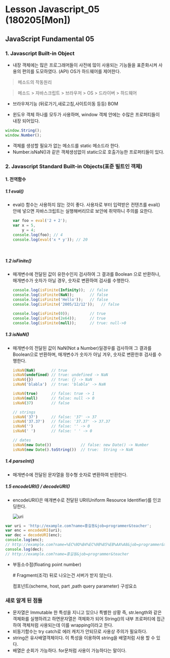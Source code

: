 # Lesson Javascript_05 (180205[Mon])

## JavaScript Fundamental 05

### 1. Javascript Built-in Object

- 내장 객체에는 많은 프로그래머들이 사전에 많이 사용되는 기능들을 표준화시켜 사용의 편의를 도모하였다. (API) OS가 하드웨어를 제어한다. 

> 메소드의 작동원리

> 메소드 \> 자바스크립트 \> 브라우저 \> OS \> 드라이버 \> 하드웨어



- 브라우져기능 (뒤로가기,새로고침,사이트이동 등등) BOM


- 윈도우 객체 하나를 모두가 사용하며, window 객체 안에는 수많은 프로퍼티들이 내장 되어있다.

```js
window.String();
window.Number();
```

- 객체를 생성할 필요가 없는 메소드를 static 메소드라 한다.
- Number.isNaN()과 같은 객체생성없이 static으로 호출가능한 프로퍼티들이 있다.



### 2. Javascript Standard Built-in Objects(표준 빌트인 객체)

#### 1. 전역함수

##### 1.1 eval()

- eval() 함수는 사용하지 않는 것이 좋다. 사용자로 부터 입력받은 컨텐츠를 eval() 안에 넣으면 자바스크립트는 실행해버리므로 보안에 취약하니 주의를 요한다.

  ```js
  var foo = eval('2 + 2');
  var x = 5,
      y = 4;
  console.log(foo); // 4
  console.log(eval('x * y')); // 20
  ```

  ​

##### 1.2 isFinite()

- 매개변수에 전달된 값이 유한수인지 검사하여 그 결과를 Boolean 으로 반환하나, 매개변수가 숫자가 아닐 경우, 숫자로 변환하여 검사를 수행한다.

  ```js
  console.log(isFinite(Infinity));  // false
  console.log(isFinite(NaN));       // false
  console.log(isFinite('Hello'));   // false
  console.log(isFinite('2005/12/12'));   // false

  console.log(isFinite(0));         // true
  console.log(isFinite(2e64));      // true
  console.log(isFinite(null));      // true: null->0
  ```

##### 1.3 isNaN()

- 매개변수의 전달된 값이 NaN(Not a Number)일경우를 검사하여 그 결과를 Boolean으로 반환하며, 매개변수가 숫자가 아닐 겨우, 숫자로 변환한후 검사를 수행한다.

  ```js
  isNaN(NaN)       // true
  isNaN(undefined) // true: undefined -> NaN
  isNaN({})        // true: {} -> NaN
  isNaN('blabla')  // true: 'blabla' -> NaN

  isNaN(true)      // false: true -> 1
  isNaN(null)      // false: null -> 0
  isNaN(37)        // false

  // strings
  isNaN('37')      // false: '37' -> 37
  isNaN('37.37')   // false: '37.37' -> 37.37
  isNaN('')        // false: '' -> 0
  isNaN(' ')       // false: ' ' -> 0

  // dates
  isNaN(new Date())             // false: new Date() -> Number
  isNaN(new Date().toString())  // true:  String -> NaN
  ```

##### 1.4 parseInt()

- 매개변수에 전달된 문자열을 정수형 숫자로 변환하여 반환한다.

##### 1.5 encodeURI() / decodeURI()

- encodeURI()은 매개변수로 전달된 URI(Uniform Resource Identifier)를 인코딩한다.

  ![uri](http://poiemaweb.com/img/uri.png)

```js
var uri = 'http://example.com?name=홍길동&job=programmer&teacher';
var enc = encodeURI(uri);
var dec = decodeURI(enc);
console.log(enc);
// http://example.com?name=%EC%9D%B4%EC%9B%85%EB%AA%A8&job=programmer&teacher
console.log(dec);
// http://example.com?name=홍길동&job=programmer&teacher
```

- 부동소수점(floating point number)

  \# Fragment(조각) 뒤로 나오는건 서버가 받지 않는다.

  컴포넌트(scheme, host, part ,path query parameter) 구성요소



### 새로 알게 된 점들

- 문자열은 Immutable 한 특성을 지니고 있으나 특별한 상황 즉, str.length와 같은 객체화를 실행하려고 하면문자열은 객체화가 되어 String()의 내부 프로퍼티에 접근하여 객체처럼 사용되는데 이를 wrapping이라고 한다. 
- 비동기함수는 try catch로 에러 캐치가 안되므로 사용상 주의가 필요하다.
- string은 유사배열객체이다. 이 특성을 이용하여 string을 배열처럼 사용 할 수 있다.
- 배열은 순회가 가능하다. for문처럼 사용이 가능하다는 말이다.

